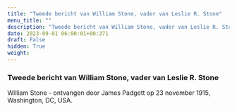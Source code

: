 ```yaml
---
title: "Tweede bericht van William Stone, vader van Leslie R. Stone"
menu_title: ""
description: "Tweede bericht van William Stone, vader van Leslie R. Stone"
date: 2023-09-01 06:00:01+00:371
draft: False
hidden: True
weight:
---
```

### Tweede bericht van William Stone, vader van Leslie R. Stone

William Stone - ontvangen door James Padgett op 23 november 1915, Washington, DC, USA.
